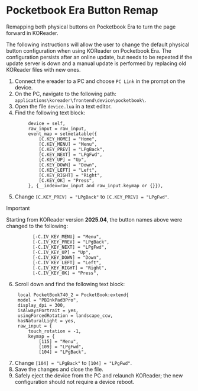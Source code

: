 # Pocketbook Era Button Remap
Remapping both physical buttons on Pocketbook Era to turn the page forward in KOReader.

The following instructions will allow the user to change the default physical button configuration when using KOReader on Pocketbook Era. The configuration persists after an online update, but needs to be repeated if the update server is down and a manual update is performed by replacing old KOReader files with new ones.

1. Connect the ereader to a PC and choose `PC Link` in the prompt on the device.
2. On the PC, navigate to the following path: `applications\koreader\frontend\device\pocketbook\`.
3. Open the file `device.lua` in a text editor.
4. Find the following text block:
   ```self.input = require("device/input"):new{
        device = self,
        raw_input = raw_input,
        event_map = setmetatable({
            [C.KEY_HOME] = "Home",
            [C.KEY_MENU] = "Menu",
            [C.KEY_PREV] = "LPgBack",
            [C.KEY_NEXT] = "LPgFwd",
            [C.KEY_UP] = "Up",
            [C.KEY_DOWN] = "Down",
            [C.KEY_LEFT] = "Left",
            [C.KEY_RIGHT] = "Right",
            [C.KEY_OK] = "Press",
        }, {__index=raw_input and raw_input.keymap or {}}),
5. Change `[C.KEY_PREV] = "LPgBack"` to `[C.KEY_PREV] = "LPgFwd"`.

> [!IMPORTANT]
> Starting from KOReader version **2025.04**, the button names above were changed to the following:
> ```[-C.IV_KEY_HOME] = "Home",
>           [-C.IV_KEY_MENU] = "Menu",
>           [-C.IV_KEY_PREV] = "LPgBack",
>           [-C.IV_KEY_NEXT] = "LPgFwd",
>           [-C.IV_KEY_UP] = "Up",
>           [-C.IV_KEY_DOWN] = "Down",
>           [-C.IV_KEY_LEFT] = "Left",
>           [-C.IV_KEY_RIGHT] = "Right",
>           [-C.IV_KEY_OK] = "Press",

6. Scroll down and find the following text block:
   ```-- PocketBook InkPad 3 Pro (740_2)
    local PocketBook740_2 = PocketBook:extend{
    model = "PBInkPad3Pro",
    display_dpi = 300,
    isAlwaysPortrait = yes,
    usingForcedRotation = landscape_ccw,
    hasNaturalLight = yes,
    raw_input = {
        touch_rotation = -1,
        keymap = {
            [115] = "Menu",
            [109] = "LPgFwd",
            [104] = "LPgBack",         
8. Change `[104] = "LPgBack"` to `[104] = "LPgFwd"`.
9. Save the changes and close the file.
10. Safely eject the device from the PC and relaunch KOReader; the new configuration should not require a device reboot.
